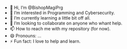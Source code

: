 - 👋 Hi, I’m @BishopMagiPrg
- 👀 I’m interested in Programming and Cybersecurity.
- 🌱 I’m currently learning a little bit off all.
- 💞️ I’m looking to collaborate on anyone who whant help.
- 📫 How to reach me with my repository (for now).
- 😄 Pronouns: ...
- ⚡ Fun fact: I love to help and learn.

<!---
BishopMagiPrg/BishopMagiPrg is a ✨ special ✨ repository because its `README.md` (this file) appears on your GitHub profile.
You can click the Preview link to take a look at your changes.
--->
